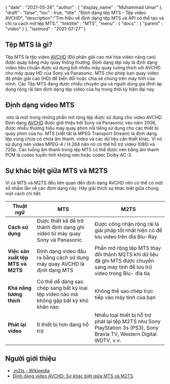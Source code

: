{
  "date" : "2021-05-26",
  "author" : {
    "display_name" : "Muhammad Umar"
},
  "draft" : "false",
  "toc" : true,
  "title" :"Định dạng tệp MTS - Tệp video AVCHD",
  "description":"Tìm hiểu về định dạng tệp MTS và API có thể tạo và chỉ ra cách mở tệp MTS.",
  "linktitle" : "MTS",
  "menu" : {
    "docs" : {
      "parent" : "video"
}
},
  "lastmod" : "2021-07-27"
}

## Tệp MTS là gì?

Tệp MTS là tệp video [AVCHD](/vi/video/avchd) (Độ phân giải cao mã hóa video nâng cao) được quay bằng máy quay thông thường. Định dạng tệp này là định dạng video tiêu chuẩn được sử dụng bởi nhiều máy quay tương thích với AVCHD như máy quay HD của Sony và Panasonic. MTS cho phép bạn quay video độ phân giải cao (HD) để biến đổi hoặc chia sẻ chúng trên máy tính của mình. Các
Tệp MTS đang được nhiều chuyên gia và người dùng gia đình áp dụng rộng rãi làm định dạng tệp video của họ trong thời kỳ hiện đại này.

## Định dạng video MTS

.mts là một trong những phần mở rộng tệp được sử dụng cho video AVCHD. Định dạng [AVCHD](/vi/video/avchd) được giới thiệu bởi Sony và Panasonic vào năm 2006, được nhiều thương hiệu máy quay phim nổi tiếng sử dụng cho các thiết bị quay phim của họ. MTS (viết tắt là MPEG Transport Stream) là định dạng tệp vùng chứa có chứa âm thanh, video và các dữ liệu cần thiết khác. Vì nó sử dụng nén video MPEG-4 / H.264 nên nó có thể hỗ trợ video 1080i và 720p. Các luồng âm thanh trong tệp MTS có thể được nén bằng âm thanh PCM là codec tuyến tính không nén hoặc codec Dolby AC-3.

## Sự khác biệt giữa MTS và M2TS

Vì cả MTS và M2TS đều liên quan đến định dạng AVCHD nên có thể có một số nhầm lẫn về các định dạng này. Hãy giải thích sự khác biệt giữa chúng một cách chi tiết:

|Thuật ngữ|MTS|M2TS|
---|---|---|
|**Cách sử dụng**|Được thiết kế để trở thành định dạng ghi video từ máy quay Sony và Panasonic|Được công nhận rộng rãi là giải pháp tốt nhất hiện có để lưu video trên đĩa Blu-Ray|
|**Việc sản xuất tệp MTS và M2TS**|Định dạng video đầu ra bằng cách sử dụng máy quay AVCHD là định dạng MTS|Phần mở rộng tệp MTS thay đổi thành M2TS khi dữ liệu đã ghi MTS được chuyển sang máy tính để lưu trữ video trong Blu- đĩa tia|
|**Khả năng tương thích**| Có thể dễ dàng sao chép sang bất kỳ loại tệp video nào mà không gặp bất kỳ khó khăn nào|Không thể sao chép trực tiếp vào máy tính của bạn|
|**Phát lại video**| Ít thiết bị hơn đang hỗ trợ| Nhiều loại thiết bị hỗ trợ phát lại tệp M2TS như Sony PlayStation 3s (PS3), Sony Bravia TV, Western Digital WDTV, v.v.|

## Người giới thiệu ##

- [.m2ts - Wikipedia](https://vi.wikipedia.org/wiki/.m2ts)
- [Định dạng video AVCHD: Sự khác biệt giữa MTS và M2TS](https://www.videosolo.com/tutorials/mts-vs-m2ts.html)

